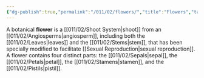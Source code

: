 ```yaml
---
{"dg-publish":true,"permalink":"/011/02/flowers/","title":"Flowers","tags":["BIOL412"],"noteIcon":"1","created":"2024-09-26T13:45:04.086-07:00","updated":"2024-09-26T15:18:32.405-07:00"}
---
```


A botanical **flower** is a [[011/02/Shoot System\|shoot]] from an [[011/02/Angiosperms\|angiosperm]], including both the [[011/02/Leaves\|leaves]] and the [[011/02/Stems\|stem]], that has been specially modified to facilitate [[Sexual Reproduction\|sexual reproduction]]. A flower contains four distinct parts: the [[011/02/Sepals\|sepal]], the [[011/02/Petals\|petal]], the [[011/02/Stamens\|stamen]], and the [[011/02/Pistils\|pistil]].